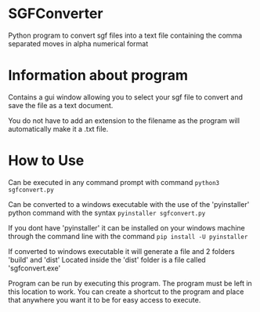 # SGFConverter
Python program to convert sgf files into a text file containing the comma separated moves in alpha numerical format

# Information about program
Contains a gui window allowing you to select your sgf file to convert and save the file as a text document.

You do not have to add an extension to the filename as the program will automatically make it a .txt file.

# How to Use
Can be executed in any command prompt with command
`python3 sgfconvert.py`

Can be converted to a windows executable with the use of the 'pyinstaller' python command with the syntax 
`pyinstaller sgfconvert.py`

If you dont have 'pyinstaller' it can be installed on your windows machine through the command line with the command `pip install -U pyinstaller`

If converted to windows executable it will generate a file and 2 folders 'build' and 'dist'
Located inside the 'dist' folder is a file called 'sgfconvert.exe'

Program can be run by executing this program. The program must be left in this location to work. You can create a shortcut to the program and place that anywhere you want it to be for easy access to execute.
